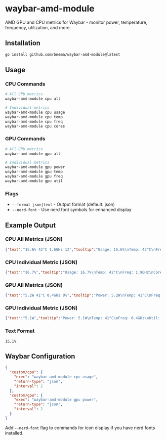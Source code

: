 # waybar-amd-module

AMD GPU and CPU metrics for Waybar - monitor power, temperature, frequency, utilization, and more.

## Installation

```bash
go install github.com/bnema/waybar-amd-module@latest
```

## Usage

### CPU Commands

```bash
# All CPU metrics
waybar-amd-module cpu all

# Individual metrics
waybar-amd-module cpu usage
waybar-amd-module cpu temp
waybar-amd-module cpu freq
waybar-amd-module cpu cores
```

### GPU Commands

```bash
# All GPU metrics
waybar-amd-module gpu all

# Individual metrics  
waybar-amd-module gpu power
waybar-amd-module gpu temp
waybar-amd-module gpu freq
waybar-amd-module gpu util
```

### Flags

- `--format json|text` - Output format (default: json)
- `--nerd-font` - Use nerd font symbols for enhanced display

## Example Output

### CPU All Metrics (JSON)
```json
{"text":"15.6% 42°C 1.6GHz 12","tooltip":"Usage: 15.6%\nTemp: 42°C\nFreq: 1.6GHz\nCores: 12\nMemory: 45.2%\nLoad: 0.82\nGovernor: performance\nBoost: true\nMin/Max Freq: 0.4-4.2GHz\nIO Wait: 2.1%","class":"custom-cpu"}
```

### CPU Individual Metric (JSON)
```json
{"text":"16.7%","tooltip":"Usage: 16.7%\nTemp: 42°C\nFreq: 1.9GHz\nCores: 12\nMemory: 45.2%\nLoad: 0.82\nGovernor: performance\nBoost: true\nMin/Max Freq: 0.4-4.2GHz\nIO Wait: 2.1%","class":"custom-cpu"}
```

### GPU All Metrics (JSON)
```json
{"text":"5.2W 41°C 0.4GHz 0%","tooltip":"Power: 5.2W\nTemp: 41°C\nFreq: 0.4GHz\nUtil: 0%\nMemory: 46.9%\nFan: 0 RPM\nVoltage: 0.91V\nJunction: 0°C\nMemory Temp: 0°C\nPower Cap: 0.0W","class":"custom-gpu"}
```

### GPU Individual Metric (JSON)
```json
{"text":"5.1W","tooltip":"Power: 5.1W\nTemp: 41°C\nFreq: 0.4GHz\nUtil: 0%\nMemory: 46.9%\nFan: 0 RPM\nVoltage: 0.91V\nJunction: 0°C\nMemory Temp: 0°C\nPower Cap: 0.0W","class":"custom-gpu"}
```

### Text Format
```
15.1%
```

## Waybar Configuration

```json
{
  "custom/cpu": {
    "exec": "waybar-amd-module cpu usage",
    "return-type": "json",
    "interval": 2
  },
  "custom/gpu": {
    "exec": "waybar-amd-module gpu power", 
    "return-type": "json",
    "interval": 2
  }
}
```

Add `--nerd-font` flag to commands for icon display if you have nerd fonts installed.
